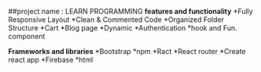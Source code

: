 ##project name : LEARN PROGRAMMING
**features and functionality**
*Fully Responsive Layout
*Clean & Commented Code
*Organized Folder Structure
*Cart
*Blog page
*Dynamic
*Authentication 
*hook and Fun. component




**Frameworks and libraries**
*Bootstrap
*npm
*Ract
*React router
*Create react app
*Firebase
*html
